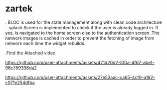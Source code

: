 # zartek

. BLOC is used for the state management along with clean code architecture .
.splash Screen is implemented to check if the user is already logged in. If yes,  is navigated to the home screen else to the authentication screen
.The network images is cached in order to prevent the fetching of image from network each time the widget rebuilds.

.Find the Attached video

https://github.com/user-attachments/assets/471d20d2-5f0a-4f67-abe1-96c759398da2

https://github.com/user-attachments/assets/27e53aac-ca65-4cf0-a192-c071e254dfba




